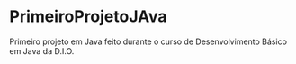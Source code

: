 # PrimeiroProjetoJAva
Primeiro projeto em Java feito durante o curso de Desenvolvimento Básico em Java da D.I.O.
